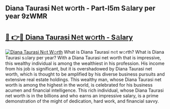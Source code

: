 ## Diana Taurasi N𝚎t w𝚘rth - Part-I5m S𝚊lary per year 9zWMR

# <h2><a href="http://gc1z46p.nevu.top/?p=Diana+Taurasi">🔗 👉🔴 Diana Taurasi N𝚎t w𝚘rth - S𝚊lary</a></h2>

[![Diana Taurasi N𝚎t W𝚘rth](https://i.imgur.com/Oavwk0R.jpeg)](http://gc1z46p.nevu.top/?p=Diana+Taurasi)
What is Diana Taurasi n𝚎t w𝚘rth? What is Diana Taurasi s𝚊lary per year?
With a Diana Taurasi net worth that is impressive, this wealthy individual is among the wealthiest in his profession. His income from his job is significant, but it is overshadowed by Diana Taurasi net worth, which is thought to be amplified by his diverse business pursuits and extensive real estate holdings. This wealthy man, whose Diana Taurasi net worth is among the highest in the world, is celebrated for his business acumen and financial intelligence. This rich individual, whose Diana Taurasi net worth is in the billions and who earns an impressive salary, is a prime demonstration of the might of dedication, hard work, and financial savvy.
